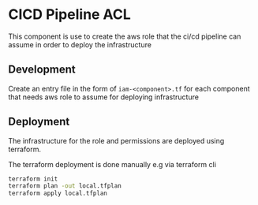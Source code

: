 # CICD Pipeline ACL

This component is use to create the aws role that the ci/cd pipeline can assume in order to deploy the infrastructure

## Development

Create an entry file in the form of `iam-<component>.tf` for each component that needs aws role to assume for deploying infrastructure

## Deployment

The infrastructure for the role and permissions are deployed using terraform.

The terraform deployment is done manually e.g via terraform cli

```sh
terraform init
terraform plan -out local.tfplan
terraform apply local.tfplan
```
